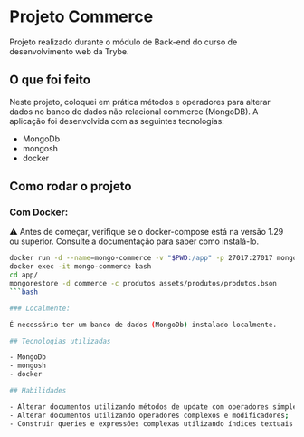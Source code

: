 # Projeto Commerce

Projeto realizado durante o módulo de Back-end do curso de desenvolvimento web da Trybe.

## O que foi feito

Neste projeto, coloquei em prática métodos e operadores para alterar dados no banco de dados não relacional commerce (MongoDB). A aplicação foi desenvolvida com as seguintes tecnologias:

- MongoDb
- mongosh
- docker

## Como rodar o projeto

### Com Docker:

⚠️ Antes de começar, verifique se o docker-compose está na versão 1.29 ou superior. Consulte a documentação para saber como instalá-lo.

```bash
docker run -d --name=mongo-commerce -v "$PWD:/app" -p 27017:27017 mongo:5.0
docker exec -it mongo-commerce bash
cd app/
mongorestore -d commerce -c produtos assets/produtos/produtos.bson
```bash

### Localmente:

É necessário ter um banco de dados (MongoDb) instalado localmente.

## Tecnologias utilizadas

- MongoDb
- mongosh
- docker

## Habilidades

- Alterar documentos utilizando métodos de update com operadores simples;
- Alterar documentos utilizando operadores complexos e modificadores;
- Construir queries e expressões complexas utilizando índices textuais e expressões regulares;
